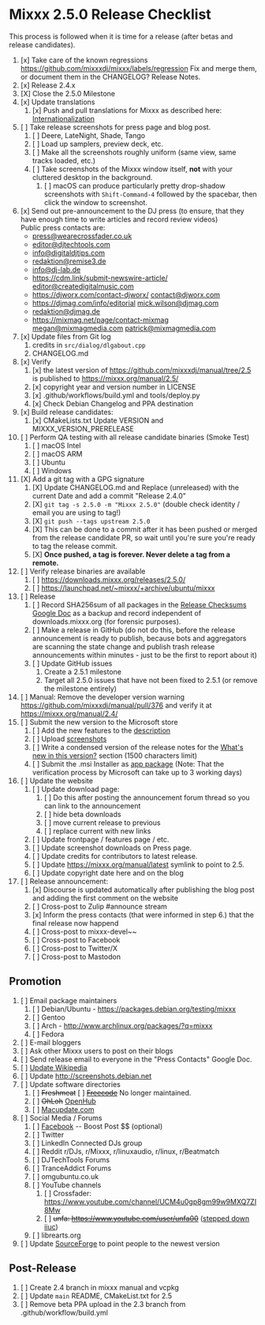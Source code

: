 # Mixxx 2.5.0 Release Checklist

This process is followed when it is time for a release (after betas and
release candidates).

1.  [x] Take care of the known regressions
   https://github.com/mixxxdj/mixxx/labels/regression
   Fix and merge them, or document them in the CHANGELOG? Release Notes.  
2.  [x] Release 2.4.x 
3.  [X] Close the 2.5.0 Milestone 
4.  [x] Update translations
    1.   [x] Push and pull translations for Mixxx as described here:
        [Internationalization](Internationalization)
5. [ ] Take release screenshots for press page and blog post.
    1.  [ ] Deere, LateNight, Shade, Tango
    2.  [ ] Load up samplers, preview deck, etc. 
    3.  [ ] Make all the screenshots roughly uniform (same view, same tracks
        loaded, etc.)
    4.  [ ] Take screenshots of the Mixxx window itself, **not** with your
        cluttered desktop in the background.
        1.  [ ] macOS can produce particularly pretty drop-shadow
            screenshots with `Shift-Command-4` followed by the spacebar,
            then click the window to screenshot.
6. [x] Send out pre-announcement to the DJ press (to ensure, that they have enough time to write articles and record review videos)<br>
    Public press contacts are:
     *   [press@wearecrossfader.co.uk](mailto:press@wearecrossfader.co.uk)
     *   [editor@djtechtools.com](mailto:editor@djtechtools.com)
     *   [info@digitaldjtips.com](mailto:info@digitaldjtips.com)
     *   [redaktion@remise3.de](mailto:redaktion@remise3.de)
     *   [info@dj-lab.de](mailto:info@dj-lab.de)
     *   https://cdm.link/submit-newswire-article/ [editor@createdigitalmusic.com](mailto:editor@createdigitalmusic.com)
     *   https://djworx.com/contact-djworx/ [contact@djworx.com](mailto:contact@djworx.com)
     *   https://djmag.com/info/editorial [mick.wilson@djmag.com](mick.wilson@djmag.com)
     *   [redaktion@djmag.de](redaktion@djmag.de)
     *   https://mixmag.net/page/contact-mixmag [megan@mixmagmedia.com](megan@mixmagmedia.com) [patrick@mixmagmedia.com](patrick@mixmagmedia.com)
7. [x] Update files from Git log 
    1. credits in `src/dialog/dlgabout.cpp`
    2. CHANGELOG.md
8. [x] Verify 
    1. [x] the latest version of https://github.com/mixxxdj/manual/tree/2.5 is published to <https://mixxx.org/manual/2.5/>
    2. [x] copyright year and version number in LICENSE
    3. [x] .github/workflows/build.yml and tools/deploy.py
    4. [x] Check Debian Changelog and PPA destination 
9. [x] Build release candidates:
    1.  [x] CMakeLists.txt Update VERSION and MIXXX_VERSION_PRERELEASE
10. [ ] Perform QA testing with all release candidate binaries (Smoke Test) 
    1. [ ] macOS Intel
    2. [ ] macOS ARM
    3. [ ] Ubuntu
    4. [ ] Windows
11. [X] Add a git tag with a GPG signature 
    1. [X] Update CHANGELOG.md and Replace (unreleased) with the current Date and add a commit "Release 2.4.0"
    2. [X] ```git tag -s 2.5.0 -m "Mixxx 2.5.0"```  (double check identity / email you are using to tag!)
    3. [X] ```git push --tags upstream 2.5.0```
    4. [X] This can be done to a commit after it has been pushed or merged
        from the release candidate PR, so wait until you're sure you're ready to tag the
        release commit.
    4. [X] **Once pushed, a tag is forever. Never delete a tag from a
        remote.**
12. [ ] Verify release binaries are available
    1. [ ] https://downloads.mixxx.org/releases/2.5.0/
    2. [ ] https://launchpad.net/~mixxx/+archive/ubuntu/mixxx  
13. [ ] Release
    1. [ ] Record SHA256sum of all packages in the [Release Checksums
        Google
        Doc](https://docs.google.com/spreadsheets/d/1E5vFa0gKf47P3LMMXpnr3JzsZ7-ENI03IgOkj9lxYQo/edit#gid=0)
        as a backup and record independent of downloads.mixxx.org (for
        forensic purposes).
    2. [ ] Make a release in GitHub (do not do this, before the release announcement is ready to publish, because bots and aggregators are scanning the state change and publish trash release announcements within minutes - just to be the first to report about it)
    3. [ ] Update GitHub issues 
        1.  Create a 2.5.1 milestone 
        2.  Target all 2.5.0 issues that have not been fixed to 2.5.1 (or remove the milestone entirely) 
14. [ ] Manual: Remove the developer version warning https://github.com/mixxxdj/manual/pull/376 and verify it at <https://mixxx.org/manual/2.4/> 
15. [ ] Submit the new version to the Microsoft store
    1. [ ] Add the new features to the [description](https://learn.microsoft.com/en-us/windows/apps/publish/publish-your-app/add-and-edit-store-listing-info?pivots=store-installer-msix#description)
    2. [ ] Upload [screenshots](https://learn.microsoft.com/en-us/windows/apps/publish/publish-your-app/add-and-edit-store-listing-info?pivots=store-installer-msix#screenshots)
    3. [ ] Write a condensed version of the release notes for the [What's new in this version?](https://learn.microsoft.com/en-us/windows/apps/publish/publish-your-app/add-and-edit-store-listing-info?pivots=store-installer-msix#whats-new-in-this-version) section (1500 characters limit)
    4. [ ] Submit the .msi Installer as [app package](https://learn.microsoft.com/en-us/windows/apps/publish/publish-your-app/upload-app-packages?pivots=store-installer-msi-exe) (Note: That the verification process by Microsoft can take up to 3 working days)
16. [ ] Update the website
    1. [ ] Update download page:
        1.  [ ] Do this after posting the announcement forum thread so you
            can link to the announcement
        2.  [ ] hide beta downloads
        3.  [ ] move current release to previous
        4.  [ ] replace current with new links
    2. [ ] Update frontpage / features page / etc.
    3. [ ] Update screenshot downloads on Press page.
    4. [ ] Update credits for contributors to latest release.
    5. [ ] Update <https://mixxx.org/manual/latest> symlink to point to
        2.5.
    7. [ ] Update copyright date here and on the blog
17. [ ] Release announcement:
    1. [x] Discourse is updated automatically after publishing the blog post and adding the first comment on the website
    2. [ ] Cross-post to Zulip \#announce stream
    3. [x] Inform the press contacts (that were informed in step 6.) that the final release now happend
    4. [ ] Cross-post to mixxx-devel~~
    5. [ ] Cross-post to Facebook
    6. [ ] Cross-post to Twitter/X
    7. [ ] Cross-post to Mastodon
    

## Promotion

1.  [ ] Email package maintainers
    1.  [ ] Debian/Ubuntu - <https://packages.debian.org/testing/mixxx>
    2.  [ ] Gentoo
    3.  [ ] Arch - <http://www.archlinux.org/packages/?q=mixxx>
    4.  [ ] Fedora
2.  [ ] E-mail bloggers
3.  [ ] Ask other Mixxx users to post on their blogs
4.  [ ] Send release email to everyone in the "Press Contacts" Google Doc.
5.  [ ] [Update Wikipedia](https://en.wikipedia.org/wiki/Mixxx)
6.  [ ] Update <http://screenshots.debian.net>
7.  [ ] Update software directories
    1.  [ ] ~~Freshmeat~~
        [ ] ~~[Freecode](http://www.freecode.com/projects/mixxx)~~ No longer
        maintained.
    2.  [ ] ~~OhLoh~~ [OpenHub](https://www.openhub.net/p/mixxx)
    3.  [ ] [Macupdate.com](https://www.macupdate.com/app/mac/33059/mixxx)
8.  [ ] Social Media / Forums
    1.  [ ] [Facebook](https://www.facebook.com/Mixxx-DJ-Software-21723485212/)
        -- Boost Post $$ (optional)
    2.  [ ] Twitter
    3.  [ ] LinkedIn Connected DJs group
    4.  [ ] Reddit r/DJs, r/Mixxx, r/linuxaudio, r/linux, r/Beatmatch
    5.  [ ] DJTechTools Forums
    6.  [ ] TranceAddict Forums
    7.  [ ] omgubuntu.co.uk
    8.  [ ] YouTube channels
        1. [ ] Crossfader: https://www.youtube.com/channel/UCM4u0gp8gm99w9MXQ7ZI8Mw
        2. [ ] ~~unfa: https://www.youtube.com/user/unfa00~~ ([stepped down iiuc](https://www.youtube.com/watch?v=GHx6qyQZNjc))
    9.  [ ] librearts.org
9.  [ ] Update [SourceForge](https://sourceforge.net/projects/mixxx/) to
    point people to the newest version

## Post-Release

1.  [ ] Create 2.4 branch in mixxx manual and vcpkg 
2.  [ ] Update `main` README, CMakeList.txt for 2.5 
3.  [ ] Remove beta PPA upload in the 2.3 branch from .github/workflow/build.yml
